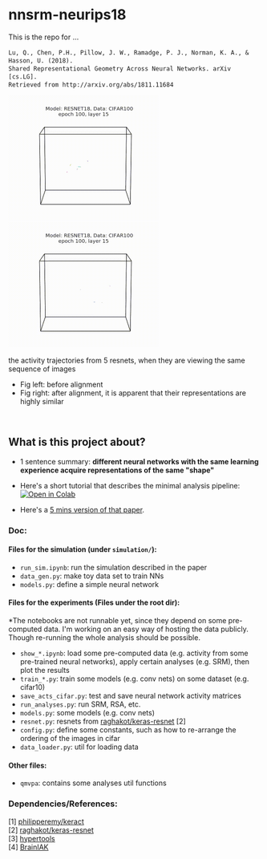 # nnsrm-neurips18

This is the repo for ... 
```
Lu, Q., Chen, P.H., Pillow, J. W., Ramadge, P. J., Norman, K. A., & Hasson, U. (2018). 
Shared Representational Geometry Across Neural Networks. arXiv [cs.LG]. 
Retrieved from http://arxiv.org/abs/1811.11684
```

<img src="https://github.com/qihongl/qihongl.github.io/blob/master/anims/nnsrm/beforesrm_resnet18_cifar100_e100_l55.gif" width="300"><img src="https://github.com/qihongl/qihongl.github.io/blob/master/anims/nnsrm/resnet18_cifar100_e100_l55.gif" width="300">

the activity trajectories from 5 resnets, when they are viewing the same sequence of images 
- Fig left: before alignment
- Fig right: after alignment, it is apparent that their representations are highly similar

<br>

## What is this project about?

- 1 sentence summary: **different neural networks with the same learning experience acquire representations of the same "shape"** 

- Here's a short tutorial that describes the minimal analysis pipeline: 
<a href="https://colab.research.google.com/github/qihongl/demo-nnalign/blob/master/demo-nnalign.ipynb"><img src="https://colab.research.google.com/assets/colab-badge.svg" alt="Open in Colab" title="Open and Execute in Google Colaboratory"></a>

- Here's a <a href="https://qihongl.github.io/nnsrm-NeurIPS18.html">5 mins version of that paper</a>. 


### Doc: 

#### Files for the simulation (under `simulation/`): 

- `run_sim.ipynb`: run the simulation described in the paper
- `data_gen.py`: make toy data set to train NNs
- `models.py`: define a simple neural network


#### Files for the experiments (Files under the root dir): 

*The notebooks are not runnable yet, since they depend on some pre-computed data. I'm working on an easy way of hosting the data publicly. Though re-running the whole analysis should be possible. 

- `show_*.ipynb`: load some pre-computed data (e.g. activity from some pre-trained neural networks), apply certain analyses (e.g. SRM), then plot the results 
- `train_*.py`: train some models (e.g. conv nets) on some dataset (e.g. cifar10)
- `save_acts_cifar.py`: test and save neural network activity matrices 
- `run_analyses.py`: run SRM, RSA, etc. 
- `models.py`: some models (e.g. conv nets)
- `resnet.py`: resnets from <a href="https://github.com/raghakot/keras-resnet">raghakot/keras-resnet</a> [2]
- `config.py`: define some constants, such as how to re-arrange the ordering of the images in cifar
- `data_loader.py`: util for loading data 


#### Other files: 
- `qmvpa`: contains some analyses util functions

### Dependencies/References: 

[1] <a href="https://github.com/philipperemy/keract">philipperemy/keract</a>  
[2] <a href="https://github.com/raghakot/keras-resnet">raghakot/keras-resnet</a>  
[3] <a href="https://github.com/ContextLab/hypertools">hypertools</a>  
[4] <a href="https://github.com/brainiak/brainiak">BrainIAK</a>  
